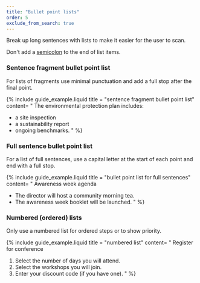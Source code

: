 ```yaml
---
title: "Bullet point lists"
order: 5
exclude_from_search: true
---
```


Break up long sentences with lists to make it easier for the user to scan.

Don't add a [semicolon](/punctuation-grammar/#semicolons) to the end of list items.

### Sentence fragment bullet point list

For lists of fragments use minimal punctuation and add a full stop after the final point.

{% include guide_example.liquid
  title = "sentence fragment bullet point list"
  content= "
The environmental protection plan includes:

- a site inspection
- a sustainability report
- ongoing benchmarks.
"
%}

### Full sentence bullet point list

For a list of full sentences, use a capital letter at the start of each point and end with a full stop.

{% include guide_example.liquid
  title = "bullet point list for full sentences"
  content= "
Awareness week agenda

- The director will host a community morning tea.
- The awareness week booklet will be launched.
"
%}

### Numbered (ordered) lists

Only use a numbered list for ordered steps or to show priority.

{% include guide_example.liquid
  title = "numbered list"
  content= "
Register for conference
1. Select the number of days you will attend.
2. Select the workshops you will join.
3. Enter your discount code (if you have one).
"
%}
